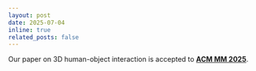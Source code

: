 ```yaml
---
layout: post
date: 2025-07-04
inline: true
related_posts: false
---
```


Our paper on 3D human-object interaction is accepted to <a href="https://acmmm2025.org/" target="_blank"><strong>ACM MM 2025</strong></a>.
